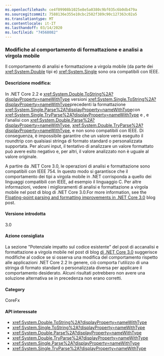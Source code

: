 ```yaml
---
ms.openlocfilehash: ce4f09908b1025e8e5a0380c9bf035c6b0db479a
ms.sourcegitcommit: 7588136e355e10cbc2582f389c90c127363c02a5
ms.translationtype: MT
ms.contentlocale: it-IT
ms.lasthandoff: 03/14/2020
ms.locfileid: "74568082"
---
```

### <a name="floating-point-formatting-and-parsing-behavior-changed"></a>Modifiche al comportamento di formattazione e analisi a virgola mobile

Il comportamento di analisi e formattazione a virgola mobile (da parte dei <xref:System.Double> tipi e) <xref:System.Single> sono ora compatibili con IEEE.

#### <a name="change-description"></a>Descrizione modifica:

In .NET Core 2.2 e <xref:System.Double.ToString%2A?displayProperty=nameWithType> versioni <xref:System.Single.ToString%2A?displayProperty=nameWithType>precedenti la formattazione <xref:System.Single.Parse%2A?displayProperty=nameWithType>con <xref:System.Single.TryParse%2A?displayProperty=nameWithType> e , e l'analisi con <xref:System.Double.Parse%2A?displayProperty=nameWithType>, <xref:System.Double.TryParse%2A?displayProperty=nameWithType>, e non sono compatibili con IEEE. Di conseguenza, è impossibile garantire che un valore verrà eseguito il roundtrip con qualsiasi stringa di formato standard o personalizzata supportata. Per alcuni input, il tentativo di analizzare un valore formattato può avere esito negativo e, per altri, il valore analizzato non è uguale al valore originale.

A partire da .NET Core 3.0, le operazioni di analisi e formattazione sono compatibili con IEEE 754. In questo modo si garantisce che il comportamento dei tipi a virgola mobile in .NET corrisponda a quello dei linguaggi compatibili con IEEE, ad esempio il linguaggio C. Per altre informazioni, vedere i miglioramenti di analisi e formattazione a virgola mobile nel post di blog di .NET Core 3.0.For more information, see the [Floating-point parsing and formatting improvements in .NET Core 3.0](https://devblogs.microsoft.com/dotnet/floating-point-parsing-and-formatting-improvements-in-net-core-3-0/) blog post.

#### <a name="version-introduced"></a>Versione introdotta

3.0

#### <a name="recommended-action"></a>Azione consigliata

La sezione "Potenziale impatto sul codice esistente" del post di accanalisi e formattazione a virgola mobile nel post di blog [di .NET Core 3.0](https://devblogs.microsoft.com/dotnet/floating-point-parsing-and-formatting-improvements-in-net-core-3-0/) suggerisce modifiche al codice se si osserva una modifica del comportamento rispetto alle applicazioni .NET Core 2.2 In genere, ciò comporta l'utilizzo di una stringa di formato standard o personalizzata diversa per applicare il comportamento desiderato. Alcuni risultati potrebbero non avere una soluzione alternativa se in precedenza non erano corretti.

#### <a name="category"></a>Category

CoreFx

#### <a name="affected-apis"></a>API interessate

- <xref:System.Double.ToString%2A?displayProperty=nameWithType>
- <xref:System.Single.ToString%2A?displayProperty=nameWithType>
- <xref:System.Double.Parse%2A?displayProperty=nameWithType>
- <xref:System.Double.TryParse%2A?displayProperty=nameWithType>
- <xref:System.Single.Parse%2A?displayProperty=nameWithType>
- <xref:System.Single.TryParse%2A?displayProperty=nameWithType>

<!-- 

### Affected APIs

- `Overload:System.Double.ToString`
- `Overload:System.Single.ToString`
- `Overload:System.Double.Parse`
- `Overload:System.Double.TryParse`
- `Overload:System.Single.Parse`
- `Overload:System.Single.TryParse`

-->
